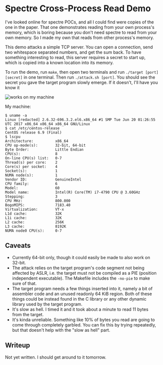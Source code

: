 # Spectre Cross-Process Read Demo

I've looked online for spectre POCs, and all I could find were copies of the one in the paper. That one demonstrates reading from your own process's memory, which is boring because you don't need spectre to read from your own memory. So I made my own that reads from other process's memory.

This demo attacks a simple TCP server. You can open a connection, send two whitespace separated numbers, and get the sum back. To have something interesting to read, this server requires a secret to start up, which is copied into a known location into its memory.

To run the demo, run `make`, then open two terminals and run `./target [port] [secret]` in one terminal. Then run `./attack.sh [port]`. You should see the secret you gave the target program slowly emerge. If it doesn't, I'll have you know it

![works on my machine](https://blog.codinghorror.com/content/images/uploads/2007/03/6a0120a85dcdae970b0128776ff992970c-pi.png)

My machine:

```
$ uname -a
Linux [redacted] 2.6.32-696.3.2.el6.x86_64 #1 SMP Tue Jun 20 01:26:55 UTC 2017 x86_64 x86_64 x86_64 GNU/Linux
$ cat /etc/centos-release
CentOS release 6.9 (Final)
$ lscpu
Architecture:          x86_64
CPU op-mode(s):        32-bit, 64-bit
Byte Order:            Little Endian
CPU(s):                8
On-line CPU(s) list:   0-7
Thread(s) per core:    2
Core(s) per socket:    4
Socket(s):             1
NUMA node(s):          1
Vendor ID:             GenuineIntel
CPU family:            6
Model:                 60
Model name:            Intel(R) Core(TM) i7-4790 CPU @ 3.60GHz
Stepping:              3
CPU MHz:               800.000
BogoMIPS:              7183.40
Virtualization:        VT-x
L1d cache:             32K
L1i cache:             32K
L2 cache:              256K
L3 cache:              8192K
NUMA node0 CPU(s):     0-7
```

## Caveats

  - Currently 64-bit only, though it could easily be made to also work on 32-bit.
  - The attack relies on the target program's code segment not being affected by ASLR, i.e. the target must not be compiled as a PIE (position independent executable). The Makefile includes the `-no-pie` to make sure of that.
  - The target program needs a few things inserted into it, namely a bit of assembler code and an unused readonly 64 KiB region. Both of these things could be instead found in the C library or any other dynamic library used by the target program.
  - It's slow as hell. I timed it and it took about a minute to read 11 bytes from the target.
  - It's kinda unreliable. Something like 10% of bytes you read are going to come through completely garbled. You can fix this by trying repeatedly, but that doesn't help with the "slow as hell" part.

## Writeup

Not yet written. I should get around to it tomorrow.
